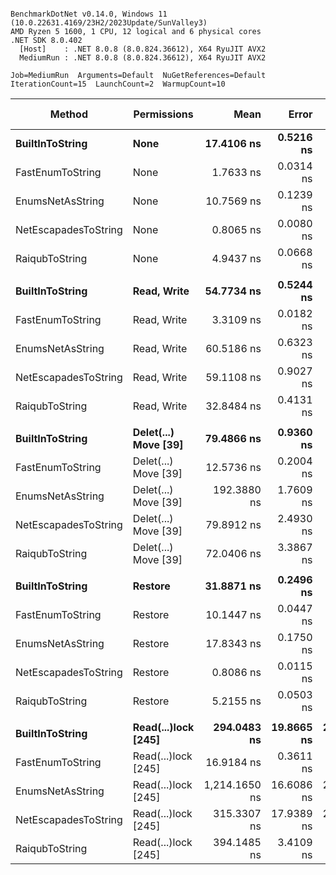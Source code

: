 ```

BenchmarkDotNet v0.14.0, Windows 11 (10.0.22631.4169/23H2/2023Update/SunValley3)
AMD Ryzen 5 1600, 1 CPU, 12 logical and 6 physical cores
.NET SDK 8.0.402
  [Host]    : .NET 8.0.8 (8.0.824.36612), X64 RyuJIT AVX2
  MediumRun : .NET 8.0.8 (8.0.824.36612), X64 RyuJIT AVX2

Job=MediumRun  Arguments=Default  NuGetReferences=Default  
IterationCount=15  LaunchCount=2  WarmupCount=10  

```
| Method               | Permissions          | Mean          | Error      | StdDev     | Median        | Ratio | RatioSD | Gen0   | Allocated | Alloc Ratio |
|--------------------- |--------------------- |--------------:|-----------:|-----------:|--------------:|------:|--------:|-------:|----------:|------------:|
| **BuiltInToString**      | **None**                 |    **17.4106 ns** |  **0.5216 ns** |  **0.7807 ns** |    **17.2003 ns** |  **1.00** |    **0.06** | **0.0057** |      **24 B** |        **1.00** |
| FastEnumToString     | None                 |     1.7633 ns |  0.0314 ns |  0.0461 ns |     1.7427 ns |  0.10 |    0.00 |      - |         - |        0.00 |
| EnumsNetAsString     | None                 |    10.7569 ns |  0.1239 ns |  0.1816 ns |    10.8469 ns |  0.62 |    0.03 |      - |         - |        0.00 |
| NetEscapadesToString | None                 |     0.8065 ns |  0.0080 ns |  0.0109 ns |     0.8033 ns |  0.05 |    0.00 |      - |         - |        0.00 |
| RaiqubToString       | None                 |     4.9437 ns |  0.0668 ns |  0.0936 ns |     4.8902 ns |  0.28 |    0.01 |      - |         - |        0.00 |
|                      |                      |               |            |            |               |       |         |        |           |             |
| **BuiltInToString**      | **Read, Write**          |    **54.7734 ns** |  **0.5244 ns** |  **0.7849 ns** |    **54.8739 ns** |  **1.00** |    **0.02** | **0.0172** |      **72 B** |        **1.00** |
| FastEnumToString     | Read, Write          |     3.3109 ns |  0.0182 ns |  0.0249 ns |     3.3064 ns |  0.06 |    0.00 |      - |         - |        0.00 |
| EnumsNetAsString     | Read, Write          |    60.5186 ns |  0.6323 ns |  0.8864 ns |    60.3551 ns |  1.11 |    0.02 | 0.0362 |     152 B |        2.11 |
| NetEscapadesToString | Read, Write          |    59.1108 ns |  0.9027 ns |  1.2655 ns |    59.0186 ns |  1.08 |    0.03 | 0.0172 |      72 B |        1.00 |
| RaiqubToString       | Read, Write          |    32.8484 ns |  0.4131 ns |  0.6055 ns |    32.6146 ns |  0.60 |    0.01 | 0.0114 |      48 B |        0.67 |
|                      |                      |               |            |            |               |       |         |        |           |             |
| **BuiltInToString**      | **Delet(...) Move [39]** |    **79.4866 ns** |  **0.9360 ns** |  **1.3719 ns** |    **79.3398 ns** |  **1.00** |    **0.02** | **0.0305** |     **128 B** |        **1.00** |
| FastEnumToString     | Delet(...) Move [39] |    12.5736 ns |  0.2004 ns |  0.2676 ns |    12.5551 ns |  0.16 |    0.00 | 0.0076 |      32 B |        0.25 |
| EnumsNetAsString     | Delet(...) Move [39] |   192.3880 ns |  1.7609 ns |  2.4104 ns |   192.2929 ns |  2.42 |    0.05 | 0.1070 |     448 B |        3.50 |
| NetEscapadesToString | Delet(...) Move [39] |    79.8912 ns |  2.4930 ns |  3.5754 ns |    80.3421 ns |  1.01 |    0.05 | 0.0305 |     128 B |        1.00 |
| RaiqubToString       | Delet(...) Move [39] |    72.0406 ns |  3.3867 ns |  5.0690 ns |    73.7853 ns |  0.91 |    0.06 | 0.0248 |     104 B |        0.81 |
|                      |                      |               |            |            |               |       |         |        |           |             |
| **BuiltInToString**      | **Restore**              |    **31.8871 ns** |  **0.2496 ns** |  **0.3499 ns** |    **31.9096 ns** |  **1.00** |    **0.02** | **0.0057** |      **24 B** |        **1.00** |
| FastEnumToString     | Restore              |    10.1447 ns |  0.0447 ns |  0.0641 ns |    10.1164 ns |  0.32 |    0.00 |      - |         - |        0.00 |
| EnumsNetAsString     | Restore              |    17.8343 ns |  0.1750 ns |  0.2396 ns |    17.8997 ns |  0.56 |    0.01 |      - |         - |        0.00 |
| NetEscapadesToString | Restore              |     0.8086 ns |  0.0115 ns |  0.0165 ns |     0.8011 ns |  0.03 |    0.00 |      - |         - |        0.00 |
| RaiqubToString       | Restore              |     5.2155 ns |  0.0503 ns |  0.0688 ns |     5.1904 ns |  0.16 |    0.00 |      - |         - |        0.00 |
|                      |                      |               |            |            |               |       |         |        |           |             |
| **BuiltInToString**      | **Read(...)lock [245]**  |   **294.0483 ns** | **19.8665 ns** | **29.7352 ns** |   **298.3516 ns** |  **1.01** |    **0.14** | **0.1278** |     **536 B** |        **1.00** |
| FastEnumToString     | Read(...)lock [245]  |    16.9184 ns |  0.3611 ns |  0.5405 ns |    16.7432 ns |  0.06 |    0.01 | 0.0115 |      48 B |        0.09 |
| EnumsNetAsString     | Read(...)lock [245]  | 1,214.1650 ns | 16.6086 ns | 23.8195 ns | 1,214.4279 ns |  4.17 |    0.43 | 0.3300 |    1384 B |        2.58 |
| NetEscapadesToString | Read(...)lock [245]  |   315.3307 ns | 17.9389 ns | 26.8501 ns |   321.4061 ns |  1.08 |    0.14 | 0.1278 |     536 B |        1.00 |
| RaiqubToString       | Read(...)lock [245]  |   394.1485 ns |  3.4109 ns |  5.1053 ns |   394.7210 ns |  1.35 |    0.14 | 0.1221 |     512 B |        0.96 |
